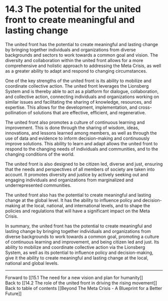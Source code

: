 # 14.3 The potential for the united front to create meaningful and lasting change

The united front has the potential to create meaningful and lasting change by bringing together individuals and organizations from diverse backgrounds and sectors to work towards a common goal and vision. The diversity and collaboration within the united front allows for a more comprehensive and holistic approach to addressing the Meta Crisis, as well as a greater ability to adapt and respond to changing circumstances.

One of the key strengths of the united front is its ability to mobilize and coordinate collective action. The united front leverages the Lionsberg System and is thereby able to act as a platform for dialogue, collaboration, and collective action, connecting individuals and organizations working on similar issues and facilitating the sharing of knowledge, resources, and expertise. This allows for the development, implementation, and cross-pollination of solutions that are effective, efficient, and regenerative.

The united front also promotes a culture of continuous learning and improvement. This is done through the sharing of wisdom, ideas, innovations, and lessons learned among members, as well as through the use of data and evidence to inform decision-making and continuously improve solutions. This ability to learn and adapt allows the united front to respond to the changing needs of individuals and communities, and to the changing conditions of the world.

The united front is also designed to be citizen led, diverse and just, ensuring that the needs and perspectives of all members of society are taken into account. It promotes diversity and justice by actively seeking out and engaging individuals and organizations from marginalized and underrepresented communities.

The united front also has the potential to create meaningful and lasting change at the global level. It has the ability to influence policy and decision-making at the local, national, and international levels, and to shape the policies and regulations that will have a significant impact on the Meta Crisis.

In summary, the united front has the potential to create meaningful and lasting change by bringing together individuals and organizations from diverse backgrounds to work towards a common goal, promoting a culture of continuous learning and improvement, and being citizen led and just. Its ability to mobilize and coordinate collective action via the Lionsberg System, as well as its potential to influence policy and decision-making, give it the ability to create meaningful and lasting change at the local, national and global levels.

___

Forward to [[15.1 The need for a new vision and plan for humanity]]    
Back to [[14.2 The role of the united front in driving the rising movement]]    
Back to table of contents [[Beyond The Meta Crisis - A Blueprint for a Better Future]] 
